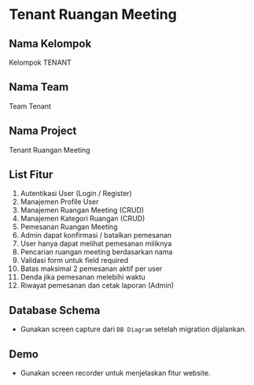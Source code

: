 # Tenant Ruangan Meeting

## Nama Kelompok
Kelompok TENANT

## Nama Team
Team Tenant

## Nama Project
Tenant Ruangan Meeting

## List Fitur
1. Autentikasi User (Login / Register)
2. Manajemen Profile User
3. Manajemen Ruangan Meeting (CRUD)
4. Manajemen Kategori Ruangan (CRUD)
5. Pemesanan Ruangan Meeting
6. Admin dapat konfirmasi / batalkan pemesanan
7. User hanya dapat melihat pemesanan miliknya
8. Pencarian ruangan meeting berdasarkan nama
9. Validasi form untuk field required
10. Batas maksimal 2 pemesanan aktif per user
11. Denda jika pemesanan melebihi waktu
12. Riwayat pemesanan dan cetak laporan (Admin)

## Database Schema
- Gunakan screen capture dari `DB Diagram` setelah migration dijalankan.

## Demo
- Gunakan screen recorder untuk menjelaskan fitur website.
